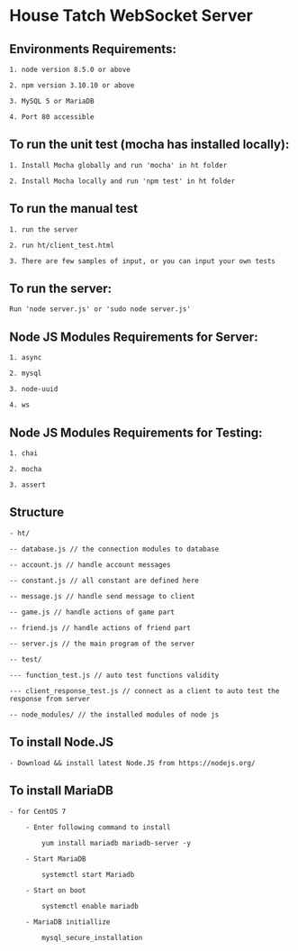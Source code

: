 # House Tatch WebSocket Server

## Environments Requirements:

    1. node version 8.5.0 or above

    2. npm version 3.10.10 or above
    
    3. MySQL 5 or MariaDB

    4. Port 80 accessible
    
## To run the unit test (mocha has installed locally):

    1. Install Mocha globally and run 'mocha' in ht folder

    2. Install Mocha locally and run 'npm test' in ht folder
    
## To run the manual test
    
    1. run the server
    
    2. run ht/client_test.html
    
    3. There are few samples of input, or you can input your own tests

## To run the server:

    Run 'node server.js' or 'sudo node server.js'

## Node JS Modules Requirements for Server:

    1. async

    2. mysql

    3. node-uuid

    4. ws

## Node JS Modules Requirements for Testing:

    1. chai

    2. mocha

    3. assert
    
## Structure
    
    - ht/
    
    -- database.js // the connection modules to database
    
    -- account.js // handle account messages
    
    -- constant.js // all constant are defined here
    
    -- message.js // handle send message to client
    
    -- game.js // handle actions of game part
    
    -- friend.js // handle actions of friend part
    
    -- server.js // the main program of the server
    
    -- test/
    
    --- function_test.js // auto test functions validity
    
    --- client_response_test.js // connect as a client to auto test the response from server
    
    -- node_modules/ // the installed modules of node js

## To install Node.JS

    - Download && install latest Node.JS from https://nodejs.org/

## To install MariaDB

    - for CentOS 7

        - Enter following command to install

            yum install mariadb mariadb-server -y

        - Start MariaDB

            systemctl start Mariadb

        - Start on boot

            systemctl enable mariadb

        - MariaDB initiallize

            mysql_secure_installation
